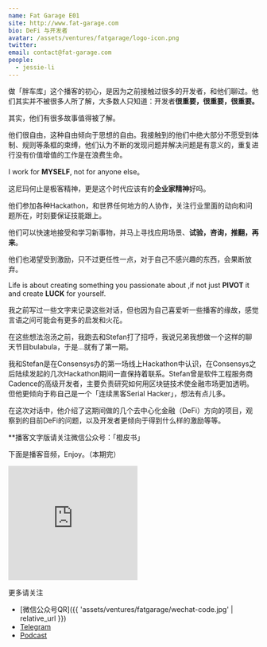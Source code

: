 ```yaml
---
name: Fat Garage E01
site: http://www.fat-garage.com
bio: DeFi 与开发者
avatar: /assets/ventures/fatgarage/logo-icon.png
twitter: 
email: contact@fat-garage.com
people:
  - jessie-li
---
```


做「胖车库」这个播客的初心，是因为之前接触过很多的开发者，和他们聊过。他们其实并不被很多人所了解，大多数人只知道：开发者**很重要，很重要，很重要。**

其实，他们有很多故事值得被了解。

他们很自由，这种自由倾向于思想的自由。我接触到的他们中绝大部分不愿受到体制、规则等条框的束缚，他们认为不断的发现问题并解决问题是有意义的，重复进行没有价值增值的工作是在浪费生命。

I work for **MYSELF**, not for anyone else。


这尼玛何止是极客精神，更是这个时代应该有的**企业家精神**好吗。

他们参加各种Hackathon，和世界任何地方的人协作，关注行业里面的动向和问题所在，时刻要保证技能跟上。

他们可以快速地接受和学习新事物，并马上寻找应用场景、**试验，咨询，推翻，再来**。

他们也渴望受到激励，只不过更任性一点，对于自己不感兴趣的东西，会果断放弃。

Life is about creating something you passionate about ,if not just **PIVOT** it and create **LUCK** for yourself.


我之前写过一些文字来记录这些对话，但也因为自己喜爱听一些播客的缘故，感觉言语之间可能会有更多的启发和火花。

在这些想法泡汤之前，我跑去和Stefan打了招呼，我说兄弟我想做一个这样的聊天节目bulabula，于是...就有了第一期。

我和Stefan是在Consensys办的第一场线上Hackathon中认识，在Consensys之后陆续发起的几次Hackathon期间一直保持着联系。Stefan曾是软件工程服务商Cadence的高级开发者，主要负责研究如何用区块链技术使金融市场更加透明。但他更倾向于称自己是一个「连续黑客Serial Hacker」，想法有点儿多。

在这次对话中，他介绍了这期间做的几个去中心化金融（DeFi）方向的项目，观察到的目前DeFi的问题，以及开发者更倾向于得到什么样的激励等等。



**播客文字版请关注微信公众号：「橙皮书」

下面是播客音频，Enjoy。（本期完）



<iframe height="230" width="260" src="https://www.ximalaya.com/thirdparty/player/sound/player.html?id=215527886&type=red" frameborder=0 allowfullscreen></iframe>



更多请关注

- [微信公众号QR]({{ 'assets/ventures/fatgarage/wechat-code.jpg' | relative_url }})
- [Telegram](https://t.me/fatgarage)
- [Podcast](http://xima.tv/B41MrV)

